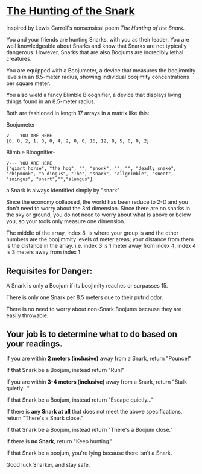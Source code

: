 # [The Hunting of the Snark](https://www.codewars.com/kata/the-hunting-of-the-snark "https://www.codewars.com/kata/64559f6100c679005842bc77")

Inspired by Lewis Carroll's nonsensical poem *The Hunting of the Snark.*

You and your friends are hunting Snarks, with you as their leader. You are well knowledgeable about Snarks and know that Snarks are not typically dangerous. However, Snarks that are also Boojums are incredibly lethal creatures.
 
You are equipped with a Boojumeter, a device that measures the boojimmity levels in an 8.5-meter radius, showing individual boojimity concentrations per square meter.

You also wield a fancy Blimble Bloognifier, a device that displays living things found in an 8.5-meter radius.
 
 
Both are fashioned in length 17 arrays in a matrix like this:

Boojumeter-
 ```
 V--- YOU ARE HERE
{0, 0, 2, 1, 0, 0, 4, 2, 0, 0, 16, 12, 8, 5, 0, 0, 2}
 ```
 
 Blimble Bloognifier-
 ```
 V--- YOU ARE HERE 
{"giant horse", "the hog", "", "snork", "", "", "deadly snake", "chipmunk", "a dingus", "The", "snark", "allgrimble", "sneet", "sningus", "snart","","slungus"}
 ```
a Snark is always identified simply by "snark"
 
Since the economy collapsed, the world has been reduce to 2-D and you don't need to worry about the 3rd dimension. Since there are no snarks in the sky or ground, you do not need to worry about what is above or below you, so your tools only measure one dimension.

The middle of the array, index 8, is where your group is and the other numbers are the boojimmity levels of meter areas; your distance from them is the distance in the array. i.e. index 3 is 1 meter away from index 4, index 4 is 3 meters away from index 1
 
Requisites for Danger:
--------------------------
 
A Snark is only a Boojum if its boojimity reaches or surpasses 15.

There is only one Snark per 8.5 meters due to their putrid odor.

There is no need to worry about non-Snark Boojums because they are easily throwable.


Your job is to determine what to do based on your readings.
-----------------------

If you are within **2 meters (inclusive)** away from a Snark, return "Pounce!"

If that Snark be a Boojum, instead return "Run!"

If you are within **3-4 meters (inclusive)** away from a Snark, return "Stalk quietly..."

If that Snark be a Boojum, instead return "Escape quietly..."

If there is **any Snark at all** that does not meet the above specifications, return "There's a Snark close."

If that Snark be a Boojum, instead return "There's a Boojum close."

If there is **no Snark**, return "Keep hunting."

If that Snark be a boojum, you're lying because there isn't a Snark.

Good luck Snarker, and stay safe.






 
